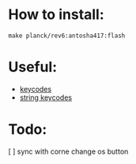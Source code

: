 # How to install:

    make planck/rev6:antosha417:flash

# Useful:
  * [keycodes](https://docs.qmk.fm/#/keycodes)
  * [string keycodes](https://github.com/qmk/qmk_firmware/blob/master/quantum/send_string_keycodes.h)

# Todo:
  [ ] sync with corne change os button

